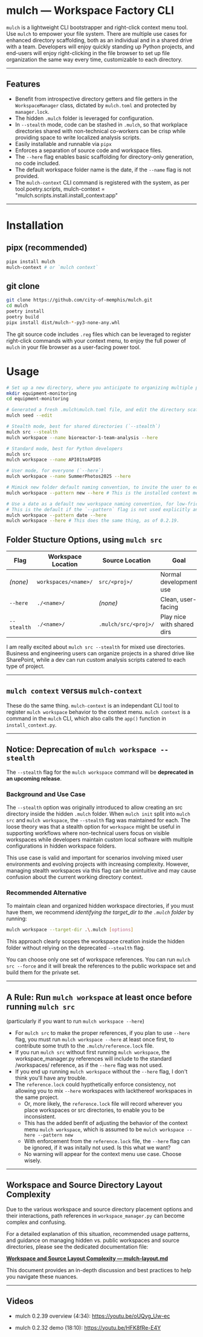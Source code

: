 # mulch — Workspace Factory CLI

`mulch` is a lightweight CLI bootstrapper and right-click context menu tool. Use `mulch` to empower your file system. There are multiple use cases for enhanced directory scaffolding, both as an individual and in a shared drive with a team. Developers will enjoy quickly standing up Python projects, and end-users will enjoy right-clicking in the file browser to set up file organization the same way every time, customizable to each directory.

---

## Features

- Benefit from introspective directory getters and file getters in the `WorkspaceManager` class, dictated by `mulch.toml` and protected by `manager.lock`.
- The hidden `.mulch` folder is leveraged for configuration.
- In `--stealth` mode, code can be stashed in `.mulch`, so that workplace directories shared with non-technical co-workers can be crisp while providing space to write localized analysis scripts.
- Easily installable and runnable via `pipx`
- Enforces a separation of source code and workspace files.
- The `--here` flag enables basic scaffolding for directory-only generation, no code included.
- The default workspace folder name is the date, if the `--name` flag is not provided.
- The `mulch-context` CLI command is registered with the system, as per tool.poetry.scripts, mulch-context = "mulch.scripts.install.install_context:app"

---

# Installation

## pipx (recommended)
```bash
pipx install mulch
mulch-context # or `mulch context`
```

## git clone

```bash
git clone https://github.com/city-of-memphis/mulch.git
cd mulch
poetry install
poetry build
pipx install dist/mulch-*-py3-none-any.whl
```
The git source code includes `.reg` files which can be leveraged to register right-click commands with your context menu, to enjoy the full power of `mulch` in your file browser as a user-facing power tool.

# Usage

```bash
# Set up a new directory, where you anticipate to organizing multiple projects
mkdir equipment-monitoring 
cd equipment-monitoring

# Generated a fresh .mulch\mulch.toml file, and edit the directory scaffold before running 'mulch src'.
mulch seed --edit

# Stealth mode, best for shared directories (`--stealth`)
mulch src --stealth
mulch workspace --name bioreactor-1-team-analysis --here 

# Standard mode, best for Python developers
mulch src 
mulch workspace --name API01toAPI05  

# User mode, for everyone (`--here`)
mulch workspace --name SummerPhotos2025 --here 

# Mimick new folder default naming convention, to invite the user to edit the workspace directory name manually
mulch workspace --pattern new --here # This is the installed context menu behavior, via `mulch-context`

# Use a date as a default new workspace naming convention, for low-friction useful naming. This matches my Obsidian templated date convention. 
# This is the default if the `--pattern` flag is not used explicitly and if an explicit name is not provided with the `--name` flag.
mulch workspace --pattern date --here 
mulch workspace --here # This does the same thing, as of 0.2.19.


```

## Folder Stucture Options, using `mulch src`

| Flag        | Workspace Location   | Source Location      | Goal                        |
| ----------- | -------------------- | -------------------- | --------------------------- |
| *(none)*    | `workspaces/<name>/` | `src/<proj>/`        | Normal development use      |
| `--here`    | `./<name>/`          | *(none)*             | Clean, user-facing          |
| `--stealth` | `./<name>/`          | `.mulch/src/<proj>/` | Play nice with shared dirs  |

I am really excited about `mulch src --stealth` for mixed use directories. Business and engineering users can organize projects in a shared drive like SharePoint, while a dev can run custom analysis scripts catered to each type of project. 

---

## `mulch context` versus `mulch-context`

These do the same thing. 
`mulch-context` is an independant CLI tool to register `mulch workspace` behavior to the context menu.
`mulch context` is a command in the `mulch` CLI, which also calls the `app()` function in `install_context.py`.

---

## Notice: Deprecation of `mulch workspace --stealth`

The `--stealth` flag for the `mulch workspace` command will be **deprecated in an upcoming release**.

### Background and Use Case

The `--stealth` option was originally introduced to allow creating an src directory inside the hidden `.mulch` folder. When `mulch init` split into `mulch src` and `mulch workspace`, the `--stealth` flag was maintained for each. The loose theory was that a stealth option for `workspace` might be useful in supporting workflows where non-technical users focus on visible workspaces while developers maintain custom local software with multiple configurations in hidden workspace folders.

This use case is valid and important for scenarios involving mixed user environments and evolving projects with increasing complexity. However, managing stealth workspaces via this flag can be unintuitive and may cause confusion about the current working directory context.

### Recommended Alternative

To maintain clean and organized hidden workspace directories, if you must have them, we recommend *identifying the target_dir to the `.mulch` folder* by running:

```bash
mulch workspace --target-dir .\.mulch [options]
```

This approach clearly scopes the workspace creation inside the hidden folder without relying on the deprecated `--stealth` flag.

You can choose only one set of workspace references. You can run `mulch src --force` and it will break the references to the public workspace set and build them for the private set. 

---

## A Rule: Run `mulch workspace` at least once before running `mulch src`
(particularly if you want to run `mulch workspace --here`)

- For `mulch src` to make the proper references, if you plan to use `--here` flag, you must run `mulch workspace --here` at least once first, to contribute some truth to the `.mulch/reference.lock` file.
- If you run `mulch src` without first running `mulch workspace`, the workspace_manager.py references will include to the standard /workspaces/ reference, as if the `--here` flag was not used.
- If you end up running `mulch workspace` without the `--here` flag, I don't think you'll have any trouble.
- The `reference.lock` could hypthetically enforce consistency, not allowing you to mix `--here` workspaces with lackthereof workspaces in the same project. 
  - Or, more likely, the `reference.lock` file will record wherever you place workspaces or src directories, to enable you to be inconsistent.
  - This has the added benfit of adjusting the behavior of the context menu `mulch workspace`, which is assumed to be `mulch workspace --here --pattern new`
  - With enforcement from the `reference.lock` file, the `--here` flag can be ignored, if it was initally not used. Is this what we want?  
  - No warning will appear for the context menu use case. Choose wisely.
  
---

## Workspace and Source Directory Layout Complexity

Due to the various workspace and source directory placement options and their interactions, path references in `workspace_manager.py` can become complex and confusing.

For a detailed explanation of this situation, recommended usage patterns, and guidance on managing hidden vs. public workspaces and source directories, please see the dedicated documentation file:

**[Workspace and Source Layout Complexity — mulch-layout.md](docs/mulch-layout.md)**

This document provides an in-depth discussion and best practices to help you navigate these nuances.

---

## Videos

- mulch 0.2.39 overview (4:34): https://youtu.be/oUQyg_Uw-ec

- mulch 0.2.32 demo (18:10): https://youtu.be/HFK8fRe-E4Y
